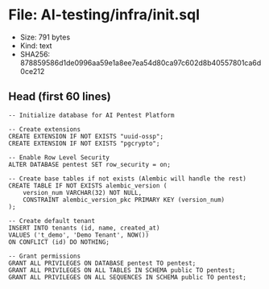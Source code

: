 # File: AI-testing/infra/init.sql

- Size: 791 bytes
- Kind: text
- SHA256: 878859586d1de0996aa59e1a8ee7ea54d80ca97c602d8b40557801ca6d0ce212

## Head (first 60 lines)

```
-- Initialize database for AI Pentest Platform

-- Create extensions
CREATE EXTENSION IF NOT EXISTS "uuid-ossp";
CREATE EXTENSION IF NOT EXISTS "pgcrypto";

-- Enable Row Level Security
ALTER DATABASE pentest SET row_security = on;

-- Create base tables if not exists (Alembic will handle the rest)
CREATE TABLE IF NOT EXISTS alembic_version (
    version_num VARCHAR(32) NOT NULL,
    CONSTRAINT alembic_version_pkc PRIMARY KEY (version_num)
);

-- Create default tenant
INSERT INTO tenants (id, name, created_at) 
VALUES ('t_demo', 'Demo Tenant', NOW())
ON CONFLICT (id) DO NOTHING;

-- Grant permissions
GRANT ALL PRIVILEGES ON DATABASE pentest TO pentest;
GRANT ALL PRIVILEGES ON ALL TABLES IN SCHEMA public TO pentest;
GRANT ALL PRIVILEGES ON ALL SEQUENCES IN SCHEMA public TO pentest;
```

